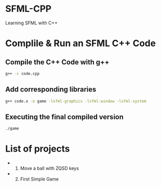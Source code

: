 # SFML-CPP
Learning SFML with C++

# Complile & Run an SFML C++ Code

## Compile the C++ Code with g++
```sh
g++ -c code.cpp
```

## Add corresponding libraries
```sh
g++ code.o -o game -lsfml-graphics -lsfml-window -lsfml-system
```

## Executing the final compiled version
```sh
./game
```

# List of projects
- 1. Move a ball with ZQSD keys
- 2. First Simple Game

